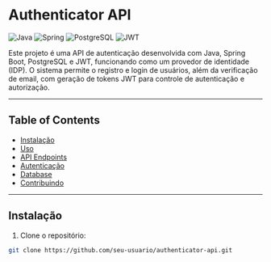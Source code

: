 # Authenticator API

![Java](https://img.shields.io/badge/Java-ED8B00?style=for-the-badge&logo=java&logoColor=white)
![Spring](https://img.shields.io/badge/Spring-6DB33F?style=for-the-badge&logo=spring&logoColor=white)
![PostgreSQL](https://img.shields.io/badge/PostgreSQL-336791?style=for-the-badge&logo=postgresql&logoColor=white)
![JWT](https://img.shields.io/badge/JWT-black?style=for-the-badge&logo=JSON%20web%20tokens)

Este projeto é uma API de autenticação desenvolvida com Java, Spring Boot, PostgreSQL e JWT, funcionando como um provedor de identidade (IDP). O sistema permite o registro e login de usuários, além da verificação de email, com geração de tokens JWT para controle de autenticação e autorização.

---

## Table of Contents

- [Instalação](#instalação)
- [Uso](#uso)
- [API Endpoints](#api-endpoints)
- [Autenticação](#autenticação)
- [Database](#database)
- [Contribuindo](#contribuindo)

---

## Instalação

1. Clone o repositório:

```bash
git clone https://github.com/seu-usuario/authenticator-api.git
